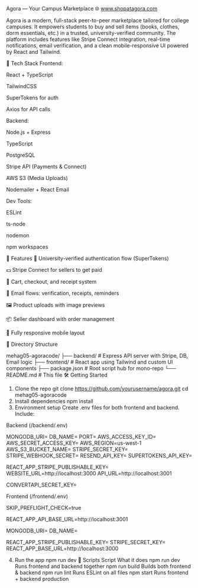 Agora — Your Campus Marketplace
🌐 www.shopatagora.com

Agora is a modern, full-stack peer-to-peer marketplace tailored for college campuses. It empowers students to buy and sell items (books, clothes, dorm essentials, etc.) in a trusted, university-verified community. The platform includes features like Stripe Connect integration, real-time notifications, email verification, and a clean mobile-responsive UI powered by React and Tailwind.

🧱 Tech Stack
Frontend:

React + TypeScript

TailwindCSS

SuperTokens for auth

Axios for API calls

Backend:

Node.js + Express

TypeScript

PostgreSQL

Stripe API (Payments & Connect)

AWS S3 (Media Uploads)

Nodemailer + React Email

Dev Tools:

ESLint

ts-node

nodemon

npm workspaces

🚀 Features
🔐 University-verified authentication flow (SuperTokens)

💵 Stripe Connect for sellers to get paid

🛒 Cart, checkout, and receipt system

📧 Email flows: verification, receipts, reminders

🖼 Product uploads with image previews

📦 Seller dashboard with order management

📱 Fully responsive mobile layout

📁 Directory Structure

mehag05-agoracode/
├── backend/        # Express API server with Stripe, DB, Email logic
├── frontend/       # React app using Tailwind and custom UI components
├── package.json    # Root script hub for mono-repo
└── README.md       # This file
🛠️ Getting Started
1. Clone the repo
git clone https://github.com/yourusername/agora.git
cd mehag05-agoracode
2. Install dependencies
npm install
3. Environment setup
Create .env files for both frontend and backend. Include:

Backend (/backend/.env)

MONGODB_URI=
DB_NAME=
PORT=
AWS_ACCESS_KEY_ID=
AWS_SECRET_ACCESS_KEY=
AWS_REGION=us-west-1
AWS_S3_BUCKET_NAME=
STRIPE_SECRET_KEY=
STRIPE_WEBHOOK_SECRET=
RESEND_API_KEY=
SUPERTOKENS_API_KEY=

REACT_APP_STRIPE_PUBLISHABLE_KEY=
WEBSITE_URL=http://localhost:3000
API_URL=http://localhost:3001

CONVERTAPI_SECRET_KEY=

Frontend (/frontend/.env)

SKIP_PREFLIGHT_CHECK=true

REACT_APP_API_BASE_URL=http://localhost:3001

MONGODB_URI=
DB_NAME=

REACT_APP_STRIPE_PUBLISHABLE_KEY=
STRIPE_SECRET_KEY=
REACT_APP_BASE_URL=http://localhost:3000

4. Run the app
npm run dev
🧪 Scripts
Script	What it does
npm run dev	Runs frontend and backend together
npm run build	Builds both frontend & backend
npm run lint	Runs ESLint on all files
npm start	Runs frontend + backend production
